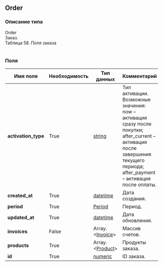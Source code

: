 
## Order

### Описание типа
Order<br/>Заказ.<br/>Таблица 58. Поля заказа<br/><br/>
### Поля

| Имя поля | Необходимость | Тип данных | Комментарий |
|---|---|---|---|
|**activation_type**|True|[string](/docs/types/string.md)|Тип активации.<br/>Возможные значения:	<br/>now – активация сразу после покупки;<br/>after_current – активация после завершения текущего периода;<br/>after_payment – активация после оплаты.<br/>|
|**created_at**|True|[datetime](/docs/types/datetime.md)|Дата создания.<br/>|
|**period**|True|[Period](/docs/types/Period.md)|Период.<br/>|
|**updated_at**|True|[datetime](/docs/types/datetime.md)|Дата обновления.<br/>|
|**invoices**|False|Array.<[Invoice](/docs/types/Invoice.md)>|Массив счетов.<br/>|
|**products**|True|Array.<[Product](/docs/types/Product.md)>|Продукты заказа.<br/>|
|**id**|True|[numeric](/docs/types/numeric.md)|ID заказа.<br/>|
